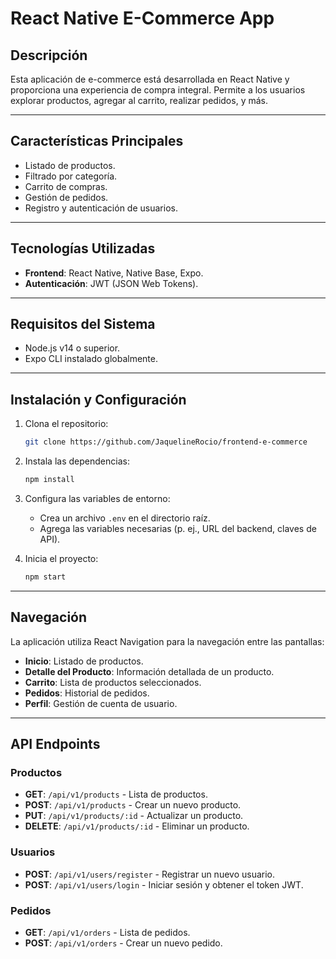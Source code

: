 # React Native E-Commerce App

## Descripción
Esta aplicación de e-commerce está desarrollada en React Native y proporciona una experiencia de compra integral. Permite a los usuarios explorar productos, agregar al carrito, realizar pedidos, y más.

---

## Características Principales
- Listado de productos.
- Filtrado por categoría.
- Carrito de compras.
- Gestión de pedidos.
- Registro y autenticación de usuarios.

---

## Tecnologías Utilizadas
- **Frontend**: React Native, Native Base, Expo.
- **Autenticación**: JWT (JSON Web Tokens).

---

## Requisitos del Sistema
- Node.js v14 o superior.
- Expo CLI instalado globalmente.

---

## Instalación y Configuración
1. Clona el repositorio:
   ```bash
   git clone https://github.com/JaquelineRocio/frontend-e-commerce
   ```

2. Instala las dependencias:
   ```bash
   npm install
   ```

3. Configura las variables de entorno:
   - Crea un archivo `.env` en el directorio raíz.
   - Agrega las variables necesarias (p. ej., URL del backend, claves de API).

4. Inicia el proyecto:
   ```bash
   npm start
   ```

---

## Navegación
La aplicación utiliza React Navigation para la navegación entre las pantallas:
- **Inicio**: Listado de productos.
- **Detalle del Producto**: Información detallada de un producto.
- **Carrito**: Lista de productos seleccionados.
- **Pedidos**: Historial de pedidos.
- **Perfil**: Gestión de cuenta de usuario.

---

## API Endpoints
### Productos
- **GET**: `/api/v1/products` - Lista de productos.
- **POST**: `/api/v1/products` - Crear un nuevo producto.
- **PUT**: `/api/v1/products/:id` - Actualizar un producto.
- **DELETE**: `/api/v1/products/:id` - Eliminar un producto.

### Usuarios
- **POST**: `/api/v1/users/register` - Registrar un nuevo usuario.
- **POST**: `/api/v1/users/login` - Iniciar sesión y obtener el token JWT.

### Pedidos
- **GET**: `/api/v1/orders` - Lista de pedidos.
- **POST**: `/api/v1/orders` - Crear un nuevo pedido.


